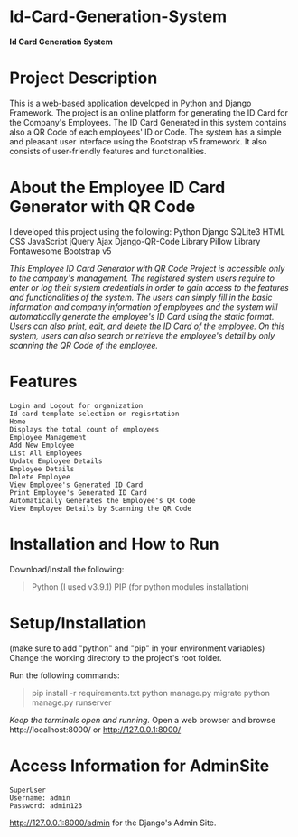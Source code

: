 # Id-Card-Generation-System

**Id Card Generation System**

# Project Description

 This is a web-based application developed in Python and Django Framework. The project is an online platform for generating the ID Card for the Company's Employees. The ID Card Generated in this system contains also a QR Code of each employees' ID or Code. The system has a simple and pleasant user interface using the Bootstrap v5 framework. It also consists of user-friendly features and functionalities.

# About the Employee ID Card Generator with QR Code
I developed this project using the following:
    Python
    Django
    SQLite3
    HTML
    CSS
    JavaScript
    jQuery
    Ajax
    Django-QR-Code Library
    Pillow Library
    Fontawesome
    Bootstrap v5

_This Employee ID Card Generator with QR Code Project is accessible only to the company's management. The registered system users require to enter or log their system credentials in order to gain access to the features and functionalities of the system. The users can simply fill in the basic information and company information of employees and the system will automatically generate the employee's ID Card using the static format. Users can also print, edit, and delete the ID Card of the employee. On this system, users can also search or retrieve the employee's detail by only scanning the QR Code of the employee._

# Features
    Login and Logout for organization
    Id card template selection on regisrtation
    Home
    Displays the total count of employees
    Employee Management
    Add New Employee
    List All Employees
    Update Employee Details
    Employee Details
    Delete Employee
    View Employee's Generated ID Card
    Print Employee's Generated ID Card
    Automatically Generates the Employee's QR Code
    View Employee Details by Scanning the QR Code

# Installation and How to Run
Download/Install the following:
> Python (I used v3.9.1)
> PIP (for python modules installation)

# Setup/Installation
(make sure to add "python" and "pip" in your environment variables)
Change the working directory to the project's root folder.

Run the following commands:
> pip install -r requirements.txt
> python manage.py migrate
> python manage.py runserver

_Keep the terminals open and running._
Open a web browser and browse http://localhost:8000/ or http://127.0.0.1:8000/

# Access Information for AdminSite
    SuperUser
    Username: admin
    Password: admin123

http://127.0.0.1:8000/admin for the Django's Admin Site.
